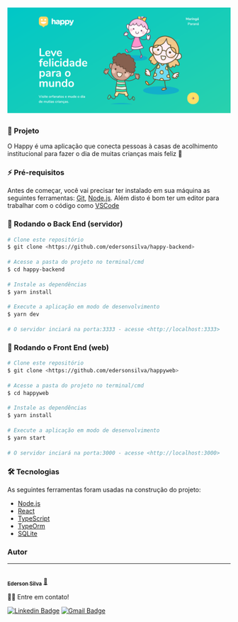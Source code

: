 <h1 align="center">
  <img alt="NextLevelWeek" title="#NextLevelWeek" src="./assets/happy.png" />
</h1>

### 💒 Projeto
O Happy é uma aplicação que conecta pessoas à casas de acolhimento institucional para fazer o dia de muitas crianças mais feliz 💜

### ⚡ Pré-requisitos

Antes de começar, você vai precisar ter instalado em sua máquina as seguintes ferramentas:
[Git](https://git-scm.com), [Node.js](https://nodejs.org/en/). 
Além disto é bom ter um editor para trabalhar com o código como [VSCode](https://code.visualstudio.com/)

### 🎲 Rodando o Back End (servidor)

```bash
# Clone este repositório
$ git clone <https://github.com/edersonsilva/happy-backend>

# Acesse a pasta do projeto no terminal/cmd
$ cd happy-backend

# Instale as dependências
$ yarn install

# Execute a aplicação em modo de desenvolvimento
$ yarn dev

# O servidor inciará na porta:3333 - acesse <http://localhost:3333>
```

### 🎲 Rodando o Front End (web)

```bash
# Clone este repositório
$ git clone <https://github.com/edersonsilva/happyweb>

# Acesse a pasta do projeto no terminal/cmd
$ cd happyweb

# Instale as dependências
$ yarn install

# Execute a aplicação em modo de desenvolvimento
$ yarn start

# O servidor inciará na porta:3000 - acesse <http://localhost:3000>
```

### 🛠 Tecnologias

As seguintes ferramentas foram usadas na construção do projeto:

- [Node.js](https://nodejs.org/en/)
- [React](https://pt-br.reactjs.org/)
- [TypeScript](https://www.typescriptlang.org/)
- [TypeOrm](https://typeorm.io/)
- [SQLite](https://www.sqlite.org/index.html)

### Autor
---

<a href="https://blog.rocketseat.com.br/author/thiago/">
 <img style="border-radius: 50%;" src="https://avatars2.githubusercontent.com/u/1870219?s=460&u=b796309053d581a334cf775039e74b2d563e7fd9&v=4" width="100px;" alt=""/>
 <br />
 <sub><b>Ederson Silva</b></sub></a> <a href="https://www.linkedin.com/in/edersonsilva/" title="Linkedin">🚀</a>


👋🏽 Entre em contato!

[![Linkedin Badge](https://img.shields.io/badge/-Ederson-blue?style=flat-square&logo=Linkedin&logoColor=white&link=https://www.linkedin.com/in/edersonsilva/)](https://www.linkedin.com/in/edersonsilva/) [![Gmail Badge](https://img.shields.io/badge/-edersigner@gmail.com-c14438?style=flat-square&logo=Gmail&logoColor=white&link=mailto:tgmarinho@gmail.com)](mailto:edersigner@gmail.com)
